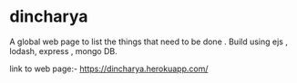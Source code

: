 # dincharya
A global web page to list the things that need to be done . Build using ejs , lodash, express , mongo DB.

link to web page:- https://dincharya.herokuapp.com/
